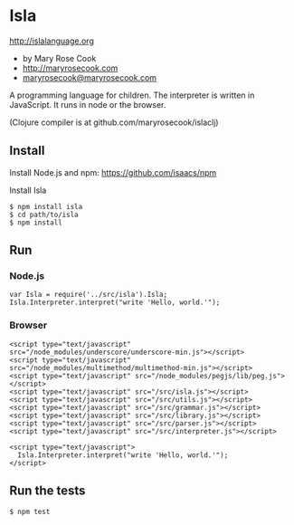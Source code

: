# Isla

http://islalanguage.org

* by Mary Rose Cook
* http://maryrosecook.com
* maryrosecook@maryrosecook.com

A programming language for children.  The interpreter is written in JavaScript.  It runs in node or the browser.

(Clojure compiler is at github.com/maryrosecook/islaclj)

## Install

Install Node.js and npm: https://github.com/isaacs/npm

Install Isla

    $ npm install isla
    $ cd path/to/isla
    $ npm install

## Run

### Node.js

    var Isla = require('../src/isla').Isla;
    Isla.Interpreter.interpret("write 'Hello, world.'");

### Browser

    <script type="text/javascript" src="/node_modules/underscore/underscore-min.js"></script>
    <script type="text/javascript" src="/node_modules/multimethod/multimethod-min.js"></script>
    <script type="text/javascript" src="/node_modules/pegjs/lib/peg.js"></script>
    <script type="text/javascript" src="/src/isla.js"></script>
    <script type="text/javascript" src="/src/utils.js"></script>
    <script type="text/javascript" src="/src/grammar.js"></script>
    <script type="text/javascript" src="/src/library.js"></script>
    <script type="text/javascript" src="/src/parser.js"></script>
    <script type="text/javascript" src="/src/interpreter.js"></script>

    <script type="text/javascript">
      Isla.Interpreter.interpret("write 'Hello, world.'");
    </script>

## Run the tests

    $ npm test
